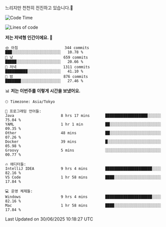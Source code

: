 느리지만 천천히 전진하고 있습니다.🐢

<!--START_SECTION:waka-->
![Code Time](http://img.shields.io/badge/Code%20Time-1%2C621%20hrs%2042%20mins-blue)

![Lines of code](https://img.shields.io/badge/%EC%A0%80%EB%8A%94%20%EC%97%AC%ED%83%9C%EA%B9%8C%EC%A7%80%20-921.2%20thousand%20%EC%A4%84%EC%9D%98%20%EC%BD%94%EB%93%9C%EB%A5%BC%20%EC%9E%91%EC%84%B1%ED%96%88%EC%96%B4%EC%9A%94.-blue)

**저는 저녁형 인간이에요. 🦉** 

```text
🌞 아침                     344 commits         ███░░░░░░░░░░░░░░░░░░░░░░   10.78 % 
🌆 낮　                     659 commits         █████░░░░░░░░░░░░░░░░░░░░   20.66 % 
🌃 저녁                     1311 commits        ██████████░░░░░░░░░░░░░░░   41.10 % 
🌙 밤　                     876 commits         ███████░░░░░░░░░░░░░░░░░░   27.46 % 
```


📊 **저는 이번주를 이렇게 시간을 보냈어요.** 

```text
🕑︎ Timezone: Asia/Tokyo

💬 프로그래밍 언어들: 
Java                     8 hrs 17 mins       ███████████████████░░░░░░   75.04 % 
YAML                     1 hr 1 min          ██░░░░░░░░░░░░░░░░░░░░░░░   09.35 % 
Other                    48 mins             ██░░░░░░░░░░░░░░░░░░░░░░░   07.26 % 
Docker                   39 mins             █░░░░░░░░░░░░░░░░░░░░░░░░   05.98 % 
Groovy                   5 mins              ░░░░░░░░░░░░░░░░░░░░░░░░░   00.77 % 

🔥 에디터들: 
IntelliJ IDEA            9 hrs 4 mins        █████████████████████░░░░   82.16 % 
VS Code                  1 hr 58 mins        ████░░░░░░░░░░░░░░░░░░░░░   17.84 % 

💻 운영 체제들: 
Windows                  9 hrs 4 mins        █████████████████████░░░░   82.16 % 
Mac                      1 hr 58 mins        ████░░░░░░░░░░░░░░░░░░░░░   17.84 % 
```


 Last Updated on 30/06/2025 10:18:27 UTC
<!--END_SECTION:waka-->
